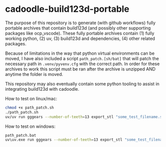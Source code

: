 # cadoodle-build123d-portable

The purpose of this repository is to generate (with github workflows) fully portable archives that contain build123d (and possibly other supporting packages like ocp_vscode). These fully portable archives contain (1) fully working python, (2) uv, (3) build123d and dependencies, (4) other related packages.

Because of limitations in the way that python virtual environments can be moved, I have also included a script `path_patch.[sh/bat]` that will patch the necessary path in `.venv/pyvenv.cfg` with the correct path. In order for these archives to work this script must be ran after the archive is unzipped AND anytime the folder is moved.

This repository may also eventually contain some python tooling to assist in integrating build123d with cadoodle.

How to test on linux/mac:
```sh
chmod +x path_patch.sh
./path_patch.sh
uv/uv run gggears --number-of-teeth=13 export_stl "some_test_filename.stl"
```

How to test on windows:
```sh
path_patch.bat
uv\uv.exe run gggears --number-of-teeth=13 export_stl "some_test_filename.stl"
```
